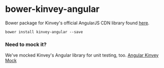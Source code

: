 bower-kinvey-angular
====================
Bower package for Kinvey's official AngularJS CDN library found [here](http://devcenter.kinvey.com/angular/guides/getting-started#AddtheLibrarytoYourProject).

```terminal
bower install kinvey-angular --save
```

### Need to mock it?
We've mocked Kinvey's Angular library for unit testing, too.
[Angular Kinvey Mock](https://github.com/GravityJack/angular-kinvey-mock/)

